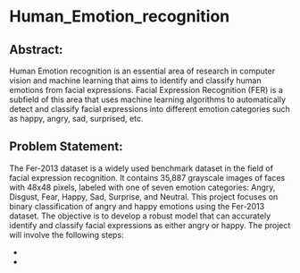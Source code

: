 # Human_Emotion_recognition

## Abstract:
Human Emotion recognition is an essential area of research in computer vision and machine learning that aims to identify and classify human emotions from facial expressions. Facial Expression Recognition (FER) is a subfield of this area that uses machine learning algorithms to automatically detect and classify facial expressions into different emotion categories such as happy, angry, sad, surprised, etc.

## Problem Statement: 
The Fer-2013 dataset is a widely used benchmark dataset in the field of facial expression recognition. It contains 35,887 grayscale images of faces with 48x48 pixels, labeled with one of seven emotion categories: Angry, Disgust, Fear, Happy, Sad, Surprise, and Neutral. This project focuses on binary classification of angry and happy emotions using the Fer-2013 dataset. The objective is to develop a robust model that can accurately identify and classify facial expressions as either angry or happy. The project will involve the following steps:

-
-
